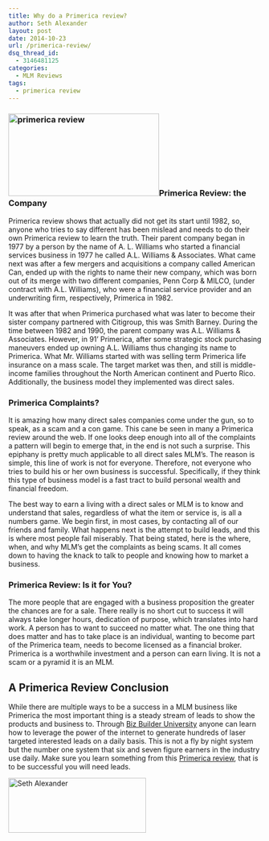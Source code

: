```yaml
---
title: Why do a Primerica review?
author: Seth Alexander
layout: post
date: 2014-10-23
url: /primerica-review/
dsq_thread_id:
  - 3146481125
categories:
  - MLM Reviews
tags:
  - primerica review
---
```

### <img class="alignleft size-medium wp-image-1623" src="http://sethaalexander.com/wp-content/uploads/2014/10/primerica-review-300x164.jpg" alt="primerica review" width="300" height="164" />Primerica Review: the Company

Primerica review shows that actually did not get its start until 1982, so, anyone who tries to say different has been mislead and needs to do their own Primerica review to learn the truth. Their parent company began in 1977 by a person by the name of A. L. Williams who started a financial services business in 1977 he called A.L. Williams & Associates. What came next was after a few mergers and acquisitions a company called American Can, ended up with the rights to name their new company, which was born out of its merge with two different companies, Penn Corp & MILCO, (under contract with A.L. Williams), who were a financial service provider and an underwriting firm, respectively, Primerica in 1982.

It was after that when Primerica purchased what was later to become their sister company partnered with Citigroup, this was Smith Barney. During the time between 1982 and 1990, the parent company was A.L. Williams & Associates. However, in 91’ Primerica, after some strategic stock purchasing maneuvers ended up owning A.L. Williams thus changing its name to Primerica. What Mr. Williams started with was selling term Primerica life insurance on a mass scale. The target market was then, and still is middle-income families throughout the North American continent and Puerto Rico. Additionally, the business model they implemented was direct sales.

### Primerica Complaints?

It is amazing how many direct sales companies come under the gun, so to speak, as a scam and a con game. This cane be seen in many a Primerica review around the web. If one looks deep enough into all of the complaints a pattern will begin to emerge that, in the end is not such a surprise. This epiphany is pretty much applicable to all direct sales MLM’s. The reason is simple, this line of work is not for everyone. Therefore, not everyone who tries to build his or her own business is successful. Specifically, if they think this type of business model is a fast tract to build personal wealth and financial freedom.

The best way to earn a living with a direct sales or MLM is to know and understand that sales, regardless of what the item or service is, is all a numbers game. We begin first, in most cases, by contacting all of our friends and family. What happens next is the attempt to build leads, and this is where most people fail miserably. That being stated, here is the where, when, and why MLM’s get the complaints as being scams. It all comes down to having the knack to talk to people and knowing how to market a business.

### Primerica Review: Is it for You?

The more people that are engaged with a business proposition the greater the chances are for a sale. There really is no short cut to success it will always take longer hours, dedication of purpose, which translates into hard work. A person has to want to succeed no matter what. The one thing that does matter and has to take place is an individual, wanting to become part of the Primerica team, needs to become licensed as a financial broker. Primerica is a worthwhile investment and a person can earn living. It is not a scam or a pyramid it is an MLM.

## A Primerica Review Conclusion

While there are multiple ways to be a success in a MLM business like Primerica the most important thing is a steady stream of leads to show the products and business to. Through [Biz Builder University][1] anyone can learn how to leverage the power of the internet to generate hundreds of laser targeted interested leads on a daily basis. This is not a fly by night system but the number one system that six and seven figure earners in the industry use daily. Make sure you learn something from this [Primerica review][1], that is to be successful you will need leads.

[<img class="alignleft size-full wp-image-602" src="http://sethaalexander.com/wp-content/uploads/2012/09/signature.png" alt="Seth Alexander" width="274" height="109" />][2]

 [1]: http://sethalexander.bizbuilderuniversity.com/?t=saa-primerica-review
 [2]: http://sethaalexander.com/about-seth/ "Bio"